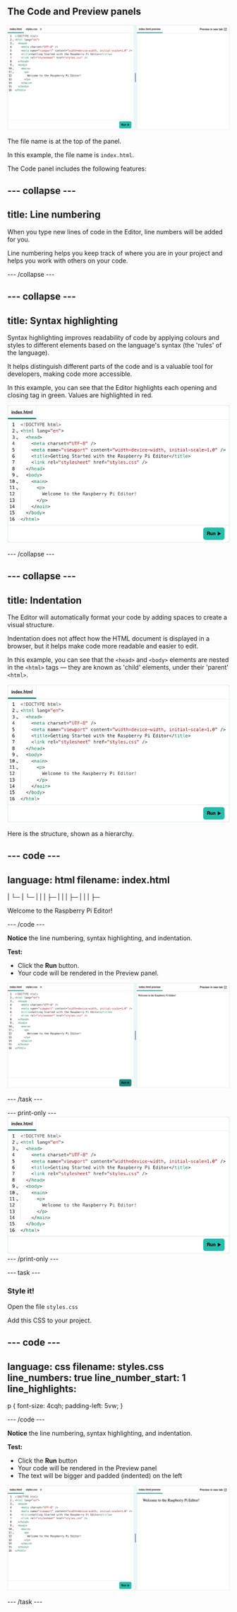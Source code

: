 ## The Code and Preview panels

![HTML code in the Editor. The Preview panel is blank.](images/index_and_preview.png)

The file name is at the top of the panel. 

In this example, the file name is `index.html`.

The Code panel includes the following features: 

--- collapse ---
---
title: Line numbering
---

When you type new lines of code in the Editor, line numbers will be added for you. 

Line numbering helps you keep track of where you are in your project and helps you work with others on your code.

--- /collapse ---

--- collapse ---
---
title: Syntax highlighting
---

Syntax highlighting improves readability of code by applying colours and styles to different elements based on the language's syntax (the 'rules' of the language). 

It helps distinguish different parts of the code and is a valuable tool for developers, making code more accessible.

In this example, you can see that the Editor highlights each opening and closing tag in green. Values are highlighted in red.

![HTML code in the Editor.](images/index_code.png)

--- /collapse ---

--- collapse ---
---
title: Indentation
---

The Editor will automatically format your code by adding spaces to create a visual structure. 

Indentation does not affect how the HTML document is displayed in a browser, but it helps make code more readable and easier to edit.

In this example, you can see that the `<head>` and `<body>` elements are nested in the `<html>` tags — they are known as 'child' elements, under their 'parent' `<html>`.

![HTML code in the Editor.](images/index_code.png)

Here is the structure, shown as a hierarchy.
 
--- code ---
---
language: html
filename: index.html
---

<!DOCTYPE html>
|
└─ <html>
   |
   └─ <head>
   |  |
   |  ├─ <meta>
   |  |
   |  ├─ <meta>
   |  |
   |  ├─ <title>
   |  |
   |  └─ <link>
   |  
   └─ <body>
      |
      └─ <main>
         |
         └─ <p>
            |
            └─ Welcome to the Raspberry Pi Editor!


--- /code ---

--- /collapse ---

--- task ---

### Try it

Add this HTML to your project.

--- code ---
---
language: html
filename: index.html
line_numbers: true
line_number_start: 1
line_highlights:
---

<!DOCTYPE html>
<html lang="en">
  <head>
    <meta charset="UTF-8" />
    <meta name="viewport" content="width=device-width, initial-scale=1.0" />
    <title>Getting started with the Raspberry Pi Editor</title>
    <link rel="stylesheet" href="styles.css" />
  </head>
  <body>
    <main>
      <p>
        Welcome to the Raspberry Pi Editor!
      </p>
    </main>
  </body>
</html>

--- /code ---

**Notice** the line numbering, syntax highlighting, and indentation.

**Test:** 

+ Click the **Run** button.
+ Your code will be rendered in the Preview panel.

![HTML code in the Editor - The Preview panel shows the output.](images/index_and_preview_run.png)

--- /task ---

--- print-only ---
![HTML code in the Code panel.](images/index_code.png)
--- /print-only ---

--- task ---

### Style it!

Open the file `styles.css`

Add this CSS to your project.

--- code ---
---
language: css
filename: styles.css
line_numbers: true
line_number_start: 1
line_highlights:
---

p {
  font-size: 4cqh;
  padding-left: 5vw;
}

--- /code ---

**Notice** the line numbering, syntax highlighting, and indentation.

**Test:** 

+ Click the **Run** button
+ Your code will be rendered in the Preview panel
+ The text will be bigger and padded (indented) on the left

![HTML code in the Editor - The Preview panel shows the output in a bigger font and with padding applied to the left.](images/index_and_preview_run_css.png)

--- /task ---


